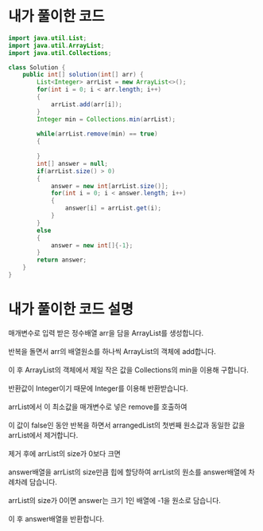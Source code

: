 # 내가 풀이한 코드

```java
import java.util.List;
import java.util.ArrayList;
import java.util.Collections;

class Solution {
    public int[] solution(int[] arr) {
        List<Integer> arrList = new ArrayList<>();
        for(int i = 0; i < arr.length; i++)
        {
            arrList.add(arr[i]);
        }
        Integer min = Collections.min(arrList);
        
        while(arrList.remove(min) == true)
        {
            
        }
        int[] answer = null;
        if(arrList.size() > 0)
        {
            answer = new int[arrList.size()];
            for(int i = 0; i < answer.length; i++)
            {
                answer[i] = arrList.get(i);
            }
        }
        else
        {
            answer = new int[]{-1};
        }
        return answer;
    }
}
```

# 내가 풀이한 코드 설명

매개변수로 입력 받은 정수배열 arr을 담을 ArrayList를 생성합니다.<br><br>
반복을 돌면서 arr의 배열원소를 하나씩 ArrayList의 객체에 add합니다.<br><br>
이 후 ArrayList의 객체에서 제일 작은 값을 Collections의 min을 이용해 구합니다.<br><br>
반환값이 Integer이기 때문에 Integer를 이용해 반환받습니다.<br><br>
arrList에서 이 최소값을 매개변수로 넣은 remove를 호출하여<br><br>
이 값이 false인 동안 반복을 하면서 arrangedList의 첫번째 원소값과 동일한 값을 arrList에서 제거합니다.<br><br>
제거 후에 arrList의 size가 0보다 크면<br><br>
answer배열을 arrList의 size만큼 힙에 할당하여 arrList의 원소를 answer배열에 차례차례 담습니다.<br><br>
arrList의 size가 0이면 answer는 크기 1인 배열에 -1을 원소로 담습니다.<br><br>
이 후 answer배열을 반환합니다.
